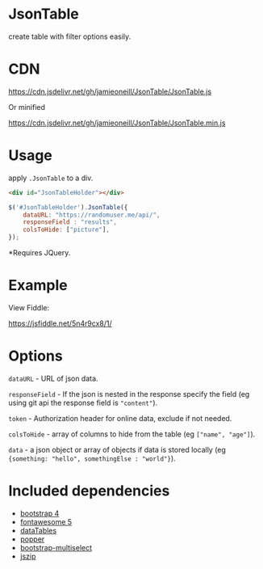 # JsonTable
create table with filter options easily.

# CDN
https://cdn.jsdelivr.net/gh/jamieoneill/JsonTable/JsonTable.js

Or minified 

https://cdn.jsdelivr.net/gh/jamieoneill/JsonTable/JsonTable.min.js


# Usage
apply `.JsonTable` to a div.

```html
<div id="JsonTableHolder"></div>
```

```javascript
$('#JsonTableHolder').JsonTable({
    dataURL: "https://randomuser.me/api/",
    responseField : "results",
    colsToHide: ["picture"],
});
```

*Requires JQuery.

# Example
View Fiddle:

https://jsfiddle.net/5n4r9cx8/1/

# Options

`dataURL` - URL of json data.

`responseField` - If the json is nested in the response specify the field (eg using git api the response field is `"content"`).

`token` - Authorization header for online data, exclude if not needed.

`colsToHide` - array of columns to hide from the table (eg `["name", "age"]`).

`data` - a json object or array of objects if data is stored locally (eg `{something: "hello", somethingElse : "world"}`).


# Included dependencies
* [bootstrap 4](https://getbootstrap.com/)
* [fontawesome 5](https://fontawesome.com/)
* [dataTables](https://datatables.net/)
* [popper](https://popper.js.org/)
* [bootstrap-multiselect](https://github.com/davidstutz/bootstrap-multiselect)
* [jszip](https://stuk.github.io/jszip/)
